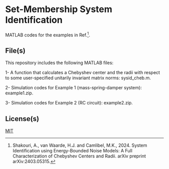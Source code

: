 # Set-Membership System Identification

MATLAB codes for the examples in Ref.[^1]. 

## File(s)

This repository includes the following MATLAB files: 

1- A function that calculates a Chebyshev center and the radii with respect to some user-specified unitarily invariant matrix norms: sysid_cheb.m.

2- Simulation codes for Example 1 (mass-spring-damper system): example1.zip.

3-  Simulation codes for Example 2 (RC circuit): example2.zip.

## License(s)

[MIT](https://choosealicense.com/licenses/mit/)

[^1]: Shakouri, A., van Waarde, H.J. and Camlibel, M.K., 2024. System Identification using Energy-Bounded Noise Models: A Full Characterization of Chebyshev Centers and Radii. arXiv preprint arXiv:2403.05315.
